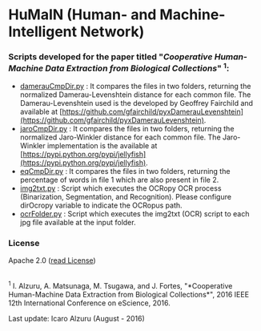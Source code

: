 # HuMaIN (Human- and Machine-Intelligent Network)

### Scripts developed for the paper titled "*Cooperative Human-Machine Data Extraction from Biological Collections*" <sup>1</sup>:
  - [damerauCmpDir.py](https://github.com/acislab/HuMaIN_Collaborative_Data_Extraction/blob/master/damerauCmpDir.py) : It compares the files in two folders, returning the normalized Damerau-Levenshtein distance for each common file. The Damerau-Levenshtein used is the developed by Geoffrey Fairchild and available at [https://github.com/gfairchild/pyxDamerauLevenshtein](https://github.com/gfairchild/pyxDamerauLevenshtein).
  - [jaroCmpDir.py](https://github.com/acislab/HuMaIN_Collaborative_Data_Extraction/blob/master/jaroCmpDir.py) : It compares the files in two folders, returning the normalized Jaro-Winkler distance for each common file. The Jaro-Winkler implementation is the available at [https://pypi.python.org/pypi/jellyfish](https://pypi.python.org/pypi/jellyfish).
  - [eqCmpDir.py](https://github.com/acislab/HuMaIN_Collaborative_Data_Extraction/blob/master/eqCmpDir.py) : It compares the files in two folders, returning the percentage of words in file 1 which are also present in file 2.
  - [img2txt.py](https://github.com/acislab/HuMaIN_Collaborative_Data_Extraction/blob/master/img2txt.py) : Script which executes the OCRopy OCR process (Binarization, Segmentation, and Recognition). Please configure dirOcropy variable to indicate the OCRopus path.
  - [ocrFolder.py](https://github.com/acislab/HuMaIN_Collaborative_Data_Extraction/blob/master/ocrFolder.py) : Script which executes the img2txt (OCR) script to each jpg file available at the input folder.

### License
Apache 2.0 ([read License](https://github.com/acislab/HuMaIN_Collaborative_Data_Extraction/blob/master/LICENSE))

<br/>
<sup>1</sup>  I. Alzuru, A. Matsunaga, M. Tsugawa, and J. Fortes, "*Cooperative Human-Machine Data Extraction from Biological Collections*", 2016 IEEE 12th International Conference on eScience, 2016.

Last update: Icaro Alzuru  (August - 2016)
